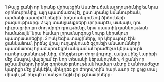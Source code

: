 1 Բայց քանի որ նրանք վրիպեցին Աստծու ճանաչողութիւնից եւ նրա օրհնութիւնից,
այդ պատճառով էլ, ըստ նրանց նմանութեան, արժանի պատիժ կրեցին՝
խոշտանգուելով ճիճուների բազմութիւնից:
2 Այդ տանջանքների փոխարէն, սակայն, դու դիւրացրիր քո ժողովրդի դրութիւնը,
նրա սաստիկ ցանկութեան համաձայն՝
նրա համար լորամարգուց նուրբ կերակուր պատրաստեցիր:
3 Իսկ եգիպտացիները, որ կերակուր էին ցանկանում,
իրենց վրայ ուղարկուած զզուելի անասունների պատճառով
հրաժարուեցին անգամ անհրաժեշտ կերակուրն ուտելու ցանկութիւնից,
մինչդեռ քո ժողովուրդը,
սակաւ ինչ կարիքի մէջ մնալով,
վայելում էր նոր տեսակի կերակուրներ,
4 քանի որ թշնամիներդ իրենց գործած բռնութեան համար պէտք է անհրաժեշտ կարիքի մէջ ընկնէին,
մինչդեռ քո ժողովրդին հարկաւոր էր ցոյց տալ միայն,
թէ ինչպէս տանջուեցին իր թշնամիները:
